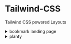 # Tailwind-CSS
Tailwind CSS powered Layouts
<details>
  <summary>bookmark landing page</summary>
  <img src="https://github.com/EngNada-S/Tailwind-CSS/blob/main/bookmark/assets/main.png?raw=true" alt="وصف الصورة" style="max-width: 100%; height: auto;">
</details>
<details>
  <summary>planty</summary>
  <img src="https://github.com/EngNada-S/Tailwind-CSS/blob/main/Planty/assets/desktop.png?raw=true" alt=" " style="max-width: 100%; height: auto;">
</details>
